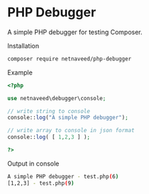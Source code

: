 # PHP Debugger
A simple PHP debugger for testing Composer.

Installation
```bash
composer require netnaveed/php-debugger
```

Example
```php
<?php

use netnaveed\debugger\console;

// write string to console
console::log("A simple PHP debugger");

// write array to console in json format
console::log( [ 1,2,3 ] );

?>
```

Output in console
```bash
A simple PHP debugger - test.php(6)
[1,2,3] - test.php(9)
```
